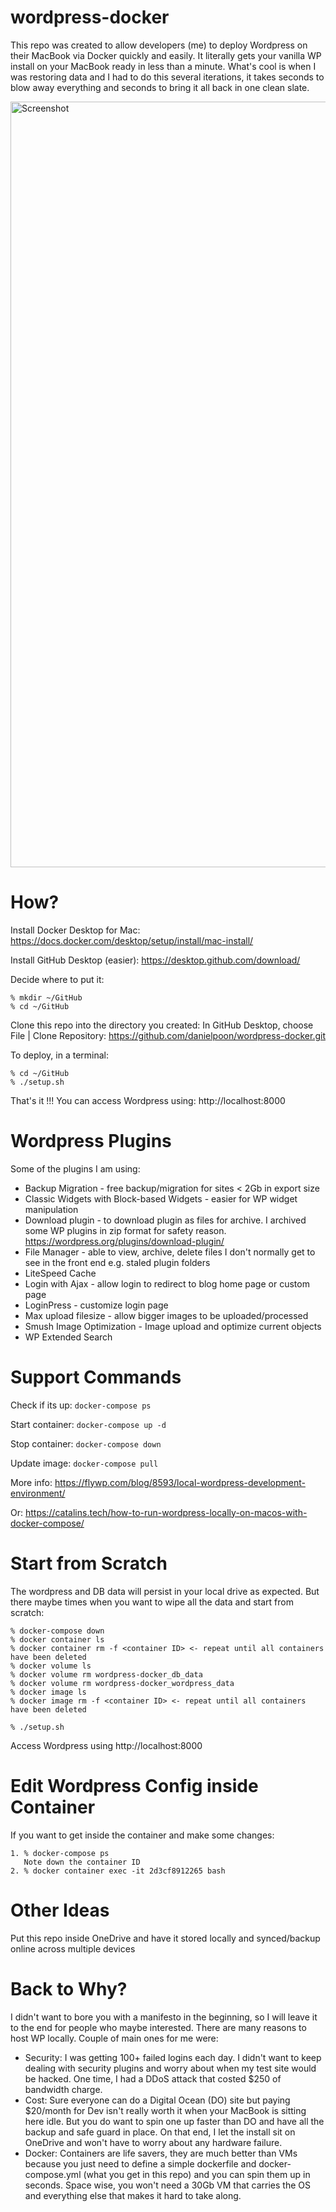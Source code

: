 # wordpress-docker

This repo was created to allow developers (me) to deploy Wordpress on their MacBook via Docker quickly and easily. It literally gets your vanilla WP install on your MacBook ready in less than a minute. What's cool is when I was restoring data and I had to do this several iterations, it takes seconds to blow away everything and seconds to bring it all back in one clean slate.


<img width="1225" alt="Screenshot" src="https://github.com/user-attachments/assets/b313ca2a-6b14-428f-98b5-e880594912ca" />

# How?

Install Docker Desktop for Mac: https://docs.docker.com/desktop/setup/install/mac-install/

Install GitHub Desktop (easier): https://desktop.github.com/download/

Decide where to put it:
```
% mkdir ~/GitHub
% cd ~/GitHub
```
Clone this repo into the directory you created: 
In GitHub Desktop, choose File | Clone Repository: https://github.com/danielpoon/wordpress-docker.git

To deploy, in a terminal:
```
% cd ~/GitHub
% ./setup.sh
```

That's it !!! You can access Wordpress using: http://localhost:8000


# Wordpress Plugins

Some of the plugins I am using:

- Backup Migration - free backup/migration for sites < 2Gb in export size
- Classic Widgets with Block-based Widgets - easier for WP widget manipulation
- Download plugin - to download plugin as files for archive. I archived some WP plugins in zip format for safety reason. 
  https://wordpress.org/plugins/download-plugin/
- File Manager - able to view, archive, delete files I don't normally get to see in the front end e.g. staled plugin folders
- LiteSpeed Cache
- Login with Ajax - allow login to redirect to blog home page or custom page
- LoginPress - customize login page
- Max upload filesize - allow bigger images to be uploaded/processed
- Smush Image Optimization - Image upload and optimize current objects
- WP Extended Search

# Support Commands

Check if its up: 
```docker-compose ps```

Start container: 
```docker-compose up -d```

Stop container: 
```docker-compose down```

Update image: 
```docker-compose pull```

More info: https://flywp.com/blog/8593/local-wordpress-development-environment/

Or: https://catalins.tech/how-to-run-wordpress-locally-on-macos-with-docker-compose/

# Start from Scratch

The wordpress and DB data will persist in your local drive as expected. But there maybe times when you want to wipe all the data and start from scratch:

```
% docker-compose down
% docker container ls
% docker container rm -f <container ID> <- repeat until all containers have been deleted
% docker volume ls
% docker volume rm wordpress-docker_db_data
% docker volume rm wordpress-docker_wordpress_data
% docker image ls
% docker image rm -f <container ID> <- repeat until all containers have been deleted

% ./setup.sh
```

Access Wordpress using http://localhost:8000

# Edit Wordpress Config inside Container

If you want to get inside the container and make some changes:
```
1. % docker-compose ps
   Note down the container ID
2. % docker container exec -it 2d3cf8912265 bash
```

# Other Ideas

Put this repo inside OneDrive and have it stored locally and synced/backup online across multiple devices

# Back to Why?

I didn't want to bore you with a manifesto in the beginning, so I will leave it to the end for people who maybe interested.
There are many reasons to host WP locally. Couple of main ones for me were:

* Security: I was getting 100+ failed logins each day. I didn't want to keep dealing with security plugins and worry about when my test site would be hacked. One time, I had a DDoS attack that costed $250 of bandwidth charge.
* Cost: Sure everyone can do a Digital Ocean (DO) site but paying $20/month for Dev isn't really worth it when your MacBook is sitting here idle. But you do want to spin one up faster than DO and have all the backup and safe guard in place. On that end, I let the install sit on OneDrive and won't have to worry about any hardware failure.
* Docker: Containers are life savers, they are much better than VMs because you just need to define a simple dockerfile and docker-compose.yml (what you get in this repo) and you can spin them up in seconds. Space wise, you won't need a 30Gb VM that carries the OS and everything else that makes it hard to take along.

